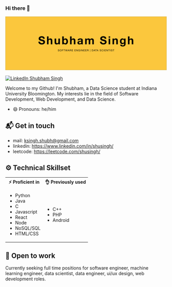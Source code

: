 ### Hi there 👋
![hero image](hero.jpg)

[![LinkedIn Shubham Singh](https://img.shields.io/badge/shusingh-linkedin-yellow?style=for-the-badge)](https://www.linkedin.com/in/shusingh/)

Welcome to my Github! I'm Shubham, a Data Science student at Indiana University Bloomington. My interests lie in the field of Software Development, Web Development, and Data Science.
- 😄 Pronouns: he/him

## 📬 Get in touch
- mail: ksingh.shubh@gmail.com
- linkedin: https://www.linkedin.com/in/shusingh/
- leetcode: https://leetcode.com/shusingh/


## ⚙️ Technical Skillset
<table width="100%">
    <tr>
        <th> ⚡ Proficient in</th>
        <th> 👌 Previously used</th>
    </tr>
    <tr>
        <td>
            <ul>
                <li>Python</li>
                <li>Java</li>
                <li>C</li>
                <li>Javascript</li>
                <li>React</li>
                <li>Node</li>
                <li>NoSQL/SQL</li>
                <li>HTML/CSS</li>
            </ul>
        </td>
        <td>
            <ul>
                <li>C++</li>
                <li>PHP</li>
                <li>Android</li>
            </ul>
        </td>
    </tr>
</table>

## 🤝 Open to work
Currently seeking full time positions for software engineer, machine learning engineer, data scientist, data engineer, ui/ux design, web development roles.
